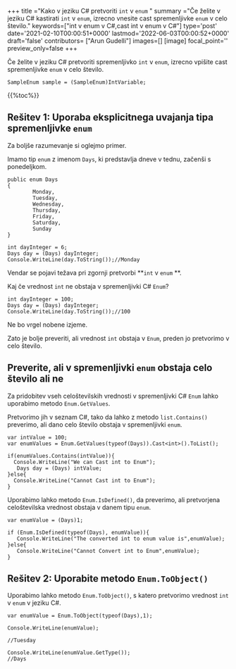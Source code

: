 +++
title   ="Kako v jeziku C# pretvoriti `int` v `enum` "
summary ="Če želite v jeziku C# kastirati `int` v `enum`, izrecno vnesite cast spremenljivke `enum` v celo število."
keywords=["int v enum v C#,cast int v enum v C#"]
type='post'
date='2021-02-10T00:00:51+0000'
lastmod='2022-06-03T00:00:52+0000'
draft='false'
contributors= ["Arun Gudelli"]
images=[]
[image]
focal_point=''
preview_only=false
+++

Če želite v jeziku C# pretvoriti spremenljivko `int` v `enum`, izrecno vpišite cast spremenljivke `enum` v celo število.

```
SampleEnum sample = (SampleEnum)IntVariable;
```

{{%toc%}}

## Rešitev 1: Uporaba eksplicitnega uvajanja tipa spremenljivke `enum` 

Za boljše razumevanje si oglejmo primer.

Imamo tip `enum` z imenom `Days`, ki predstavlja dneve v tednu, začenši s ponedeljkom.

```
public enum Days
{
        Monday,  
        Tuesday,  
        Wednesday,  
        Thursday,  
        Friday,  
        Saturday,  
        Sunday
}

int dayInteger = 6;
Days day = (Days) dayInteger;
Console.WriteLine(day.ToString());//Monday
```

Vendar se pojavi težava pri zgornji pretvorbi **`int` v `enum` **.

Kaj če vrednost `int` ne obstaja v spremenljivki C# `Enum`?

```
int dayInteger = 100;
Days day = (Days) dayInteger;
Console.WriteLine(day.ToString());//100
```

Ne bo vrgel nobene izjeme.

Zato je bolje preveriti, ali vrednost `int` obstaja v `Enum`, preden jo pretvorimo v celo število.

## Preverite, ali v spremenljivki `enum` obstaja celo število ali ne

Za pridobitev vseh celoštevilskih vrednosti v spremenljivki C# `Enum` lahko uporabimo metodo `Enum.GetValues`.

Pretvorimo jih v seznam C#, tako da lahko z metodo `list.Contains()` preverimo, ali dano celo število obstaja v spremenljivki `enum`.

```
var intValue = 100;
var enumValues = Enum.GetValues(typeof(Days)).Cast<int>().ToList();

if(enumValues.Contains(intValue)){
  Console.WriteLine("We can Cast int to Enum");  
   Days day = (Days) intValue;
}else{
  Console.WriteLine("Cannot Cast int to Enum");
}

```
Uporabimo lahko metodo `Enum.IsDefined()`, da preverimo, ali pretvorjena celoštevilska vrednost obstaja v danem tipu `enum`.  

```
var enumValue = (Days)1;

if (Enum.IsDefined(typeof(Days), enumValue)){
   Console.WriteLine("The converted int to enum value is",enumValue);
}else{
   Console.WriteLine("Cannot Convert int to Enum",enumValue);
}
```


## Rešitev 2: Uporabite metodo `Enum.ToObject()` 

Uporabimo lahko metodo `Enum.ToObject()`, s katero pretvorimo vrednost `int` v `enum` v jeziku C#.

```
var enumValue = Enum.ToObject(typeof(Days),1);

Console.WriteLine(enumValue);

//Tuesday

Console.WriteLine(enumValue.GetType());
//Days

```





